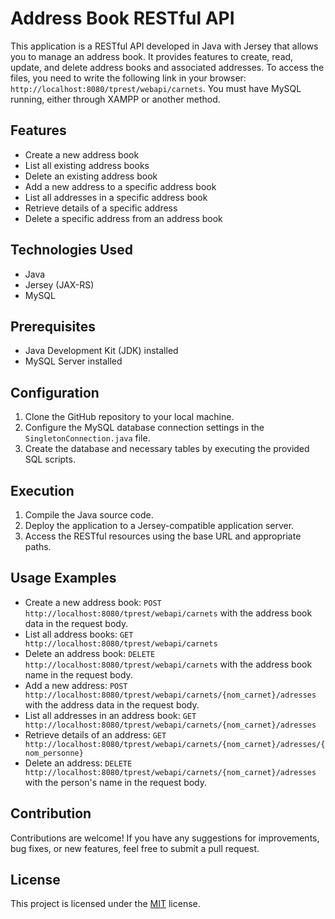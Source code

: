 # Address Book RESTful API

This application is a RESTful API developed in Java with Jersey that allows you to manage an address book. It provides features to create, read, update, and delete address books and associated addresses. To access the files, you need to write the following link in your browser: `http://localhost:8080/tprest/webapi/carnets`. You must have MySQL running, either through XAMPP or another method.

## Features

- Create a new address book
- List all existing address books
- Delete an existing address book
- Add a new address to a specific address book
- List all addresses in a specific address book
- Retrieve details of a specific address
- Delete a specific address from an address book

## Technologies Used

- Java
- Jersey (JAX-RS)
- MySQL

## Prerequisites

- Java Development Kit (JDK) installed
- MySQL Server installed

## Configuration

1. Clone the GitHub repository to your local machine.
2. Configure the MySQL database connection settings in the `SingletonConnection.java` file.
3. Create the database and necessary tables by executing the provided SQL scripts.

## Execution

1. Compile the Java source code.
2. Deploy the application to a Jersey-compatible application server.
3. Access the RESTful resources using the base URL and appropriate paths.

## Usage Examples

- Create a new address book:
  `POST http://localhost:8080/tprest/webapi/carnets` with the address book data in the request body.
- List all address books:
  `GET http://localhost:8080/tprest/webapi/carnets`
- Delete an address book:
  `DELETE http://localhost:8080/tprest/webapi/carnets` with the address book name in the request body.
- Add a new address:
  `POST http://localhost:8080/tprest/webapi/carnets/{nom_carnet}/adresses` with the address data in the request body.
- List all addresses in an address book:
  `GET http://localhost:8080/tprest/webapi/carnets/{nom_carnet}/adresses`
- Retrieve details of an address:
  `GET http://localhost:8080/tprest/webapi/carnets/{nom_carnet}/adresses/{nom_personne}`
- Delete an address:
  `DELETE http://localhost:8080/tprest/webapi/carnets/{nom_carnet}/adresses` with the person's name in the request body.

## Contribution

Contributions are welcome! If you have any suggestions for improvements, bug fixes, or new features, feel free to submit a pull request.

## License

This project is licensed under the [MIT](LICENSE) license.
